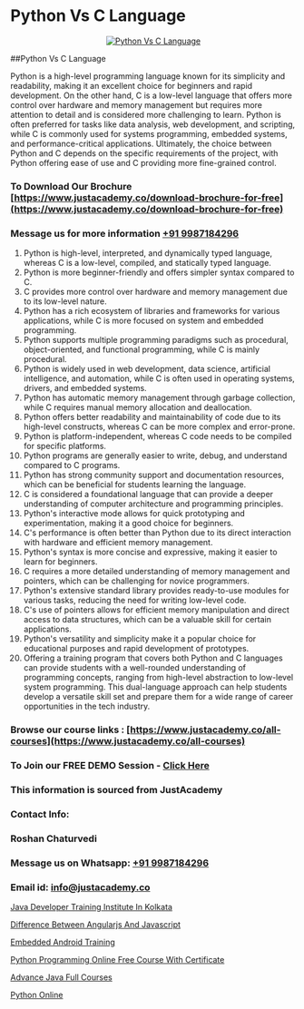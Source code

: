 # Python Vs C Language

<p align="center">
  <a href="https://justacademy.co/course-detail/python-training">
    <img src="https://justacademy.co/storage2/course_image/1709713400_course_image.webp" alt="Python Vs C Language">
  </a>
</p>
##Python Vs C Language

Python is a high-level programming language known for its simplicity and readability, making it an excellent choice for beginners and rapid development. On the other hand, C is a low-level language that offers more control over hardware and memory management but requires more attention to detail and is considered more challenging to learn. Python is often preferred for tasks like data analysis, web development, and scripting, while C is commonly used for systems programming, embedded systems, and performance-critical applications. Ultimately, the choice between Python and C depends on the specific requirements of the project, with Python offering ease of use and C providing more fine-grained control.
### To Download Our Brochure [https://www.justacademy.co/download-brochure-for-free](https://www.justacademy.co/download-brochure-for-free)
### Message us for more information [+91 9987184296](https://api.whatsapp.com/send?phone=919987184296)
1) Python is high-level, interpreted, and dynamically typed language, whereas C is a low-level, compiled, and statically typed language.
2) Python is more beginner-friendly and offers simpler syntax compared to C.
3) C provides more control over hardware and memory management due to its low-level nature.
4) Python has a rich ecosystem of libraries and frameworks for various applications, while C is more focused on system and embedded programming.
5) Python supports multiple programming paradigms such as procedural, object-oriented, and functional programming, while C is mainly procedural.
6) Python is widely used in web development, data science, artificial intelligence, and automation, while C is often used in operating systems, drivers, and embedded systems.
7) Python has automatic memory management through garbage collection, while C requires manual memory allocation and deallocation.
8) Python offers better readability and maintainability of code due to its high-level constructs, whereas C can be more complex and error-prone.
9) Python is platform-independent, whereas C code needs to be compiled for specific platforms.
10) Python programs are generally easier to write, debug, and understand compared to C programs.
11) Python has strong community support and documentation resources, which can be beneficial for students learning the language.
12) C is considered a foundational language that can provide a deeper understanding of computer architecture and programming principles.
13) Python's interactive mode allows for quick prototyping and experimentation, making it a good choice for beginners.
14) C's performance is often better than Python due to its direct interaction with hardware and efficient memory management.
15) Python's syntax is more concise and expressive, making it easier to learn for beginners.
16) C requires a more detailed understanding of memory management and pointers, which can be challenging for novice programmers.
17) Python's extensive standard library provides ready-to-use modules for various tasks, reducing the need for writing low-level code.
18) C's use of pointers allows for efficient memory manipulation and direct access to data structures, which can be a valuable skill for certain applications.
19) Python's versatility and simplicity make it a popular choice for educational purposes and rapid development of prototypes.
20) Offering a training program that covers both Python and C languages can provide students with a well-rounded understanding of programming concepts, ranging from high-level abstraction to low-level system programming. This dual-language approach can help students develop a versatile skill set and prepare them for a wide range of career opportunities in the tech industry.

### Browse our course links : [https://www.justacademy.co/all-courses](https://www.justacademy.co/all-courses) 
### To Join our FREE DEMO Session - [Click Here](https://www.justacademy.co/register-for-course-demo)


### This information is sourced from JustAcademy
### Contact Info:
### Roshan Chaturvedi
### Message us on Whatsapp: [+91 9987184296](https://api.whatsapp.com/send?phone=919987184296)
### Email id: [info@justacademy.co](mailto:info@justacademy.co)
                
[Java Developer Training Institute In Kolkata](https://www.linkedin.com/pulse/java-developer-training-institute-kolkata-justacademy-portland-mpwif?trackingId=1LfqS%2BKfyOBJJ0ofjaiHnA%3D%3D&lipi=urn%3Ali%3Apage%3Ad_flagship3_company_admin%3BTqighWlRRkKZzOjpwndZdw%3D%3D)

[Difference Between Angularjs And Javascript](https://www.linkedin.com/pulse/difference-between-angularjs-javascript-justacademy-adelaide-5sdxe?trackingId=3TiHV5Z9wwAajYtZgp4wJA%3D%3D&lipi=urn%3Ali%3Apage%3Ad_flagship3_company_admin%3BjDYsWr0aQR2yHBC6CP6BGg%3D%3D)

[Embedded Android Training](https://medium.com/@kumarishimmi99/embedded-android-training-4dedc5114e84)

[Python Programming Online Free Course With Certificate](https://medium.com/@prempja40/python-programming-online-free-course-with-certificate-72ae2a107c29)

[Advance Java Full Courses](https://justacademyin.github.io/Articles/Advance-Java-Full-Courses)

[Python Online](https://justacademyin.github.io/justacademy/python-online)

